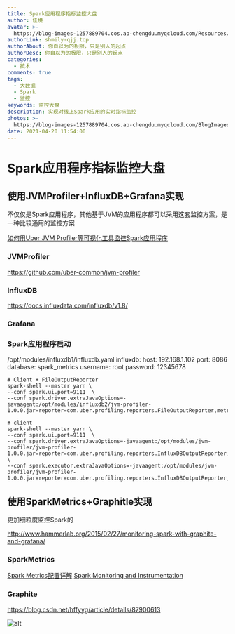 ```yaml
---
title: Spark应用程序指标监控大盘
author: 佳境
avatar: >-
  https://blog-images-1257889704.cos.ap-chengdu.myqcloud.com/Resources/img/custom/avatar.jpg
authorLink: shmily-qjj.top
authorAbout: 你自以为的极限，只是别人的起点
authorDesc: 你自以为的极限，只是别人的起点
categories:
  - 技术
comments: true
tags:
  - 大数据
  - Spark
  - 监控
keywords: 监控大盘
description: 实现对线上Spark应用的实时指标监控
photos: >-
  https://blog-images-1257889704.cos.ap-chengdu.myqcloud.com/BlogImages/Zeppelin/Zeppelin-cover.jpg
date: 2021-04-20 11:54:00
---
```

# Spark应用程序指标监控大盘


## 使用JVMProfiler+InfluxDB+Grafana实现
不仅仅是Spark应用程序，其他基于JVM的应用程序都可以采用这套监控方案，是一种比较通用的监控方案

[如何用Uber JVM Profiler等可视化工具监控Spark应用程序](https://blog.csdn.net/weixin_33933118/article/details/89133504)

### JVMProfiler
https://github.com/uber-common/jvm-profiler

### InfluxDB
https://docs.influxdata.com/influxdb/v1.8/

### Grafana

### Spark应用程序启动
/opt/modules/influxdb1/influxdb.yaml
influxdb:
  host: 192.168.1.102
  port: 8086
  database: spark_metrics
  username: root
  password: 12345678


```shell
# Client + FileOutputReporter
spark-shell --master yarn \
--conf spark.ui.port=9111  \
--conf spark.driver.extraJavaOptions=-javaagent:/opt/modules/influxdb2/jvm-profiler-1.0.0.jar=reporter=com.uber.profiling.reporters.FileOutputReporter,metricInterval=5000,ioProfiling=true,tag=spark,outputDir=/opt/modules/influxdb2/metrics_files

# client
spark-shell --master yarn \
--conf spark.ui.port=9111  \
--conf spark.driver.extraJavaOptions=-javaagent:/opt/modules/jvm-profiler/jvm-profiler-1.0.0.jar=reporter=com.uber.profiling.reporters.InfluxDBOutputReporter,configProvider=com.uber.profiling.YamlConfigProvider,configFile=/opt/modules/influxdb1/influxdb.yaml \
--conf spark.executor.extraJavaOptions=-javaagent:/opt/modules/jvm-profiler/jvm-profiler-1.0.0.jar=reporter=com.uber.profiling.reporters.InfluxDBOutputReporter,configProvider=com.uber.profiling.YamlConfigProvider,configFile=/opt/modules/influxdb1/influxdb.yaml
```

## 使用SparkMetrics+Graphitle实现
更加细粒度监控Spark的

http://www.hammerlab.org/2015/02/27/monitoring-spark-with-graphite-and-grafana/

### SparkMetrics
[Spark Metrics配置详解](https://blog.csdn.net/qq_36330643/article/details/78754896)
[Spark Monitoring and Instrumentation](http://spark.apache.org/docs/2.4.4/monitoring.html)

### Graphite
https://blog.csdn.net/hffyyg/article/details/87900613

![alt](https://blog-images-1257889704.cos.ap-chengdu.myqcloud.com/BlogImages/Zeppelin/Zeppelin-02.png)  
